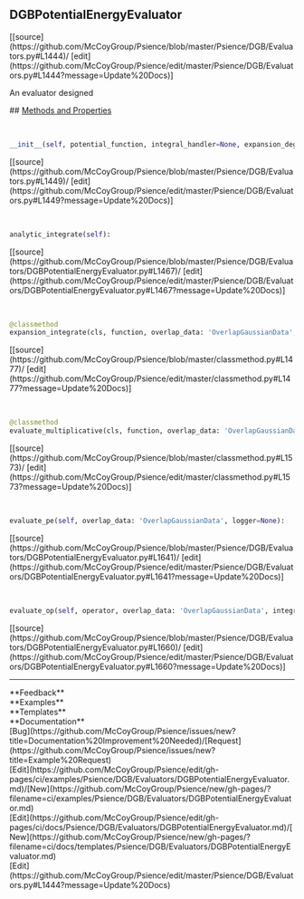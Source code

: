 ## <a id="Psience.DGB.Evaluators.DGBPotentialEnergyEvaluator">DGBPotentialEnergyEvaluator</a> 

<div class="docs-source-link" markdown="1">
[[source](https://github.com/McCoyGroup/Psience/blob/master/Psience/DGB/Evaluators.py#L1444)/
[edit](https://github.com/McCoyGroup/Psience/edit/master/Psience/DGB/Evaluators.py#L1444?message=Update%20Docs)]
</div>

An evaluator designed







<div class="collapsible-section">
 <div class="collapsible-section collapsible-section-header" markdown="1">
## <a class="collapse-link" data-toggle="collapse" href="#methods" markdown="1"> Methods and Properties</a> <a class="float-right" data-toggle="collapse" href="#methods"><i class="fa fa-chevron-down"></i></a>
 </div>
 <div class="collapsible-section collapsible-section-body collapse show" id="methods" markdown="1">
 
<a id="Psience.DGB.Evaluators.DGBPotentialEnergyEvaluator.__init__" class="docs-object-method">&nbsp;</a> 
```python
__init__(self, potential_function, integral_handler=None, expansion_degree=None, expansion_type=None, quadrature_degree=None, pairwise_functions=None, logger=None): 
```
<div class="docs-source-link" markdown="1">
[[source](https://github.com/McCoyGroup/Psience/blob/master/Psience/DGB/Evaluators.py#L1449)/
[edit](https://github.com/McCoyGroup/Psience/edit/master/Psience/DGB/Evaluators.py#L1449?message=Update%20Docs)]
</div>


<a id="Psience.DGB.Evaluators.DGBPotentialEnergyEvaluator.analytic_integrate" class="docs-object-method">&nbsp;</a> 
```python
analytic_integrate(self): 
```
<div class="docs-source-link" markdown="1">
[[source](https://github.com/McCoyGroup/Psience/blob/master/Psience/DGB/Evaluators/DGBPotentialEnergyEvaluator.py#L1467)/
[edit](https://github.com/McCoyGroup/Psience/edit/master/Psience/DGB/Evaluators/DGBPotentialEnergyEvaluator.py#L1467?message=Update%20Docs)]
</div>


<a id="Psience.DGB.Evaluators.DGBPotentialEnergyEvaluator.expansion_integrate" class="docs-object-method">&nbsp;</a> 
```python
@classmethod
expansion_integrate(cls, function, overlap_data: 'OverlapGaussianData', expansion_type, expansion_degree=2, pairwise_functions=None, logger=None): 
```
<div class="docs-source-link" markdown="1">
[[source](https://github.com/McCoyGroup/Psience/blob/master/classmethod.py#L1477)/
[edit](https://github.com/McCoyGroup/Psience/edit/master/classmethod.py#L1477?message=Update%20Docs)]
</div>


<a id="Psience.DGB.Evaluators.DGBPotentialEnergyEvaluator.evaluate_multiplicative" class="docs-object-method">&nbsp;</a> 
```python
@classmethod
evaluate_multiplicative(cls, function, overlap_data: 'OverlapGaussianData', integral_handler=None, expansion_degree=None, expansion_type=None, quadrature_degree=None, pairwise_functions=None, logger=None): 
```
<div class="docs-source-link" markdown="1">
[[source](https://github.com/McCoyGroup/Psience/blob/master/classmethod.py#L1573)/
[edit](https://github.com/McCoyGroup/Psience/edit/master/classmethod.py#L1573?message=Update%20Docs)]
</div>


<a id="Psience.DGB.Evaluators.DGBPotentialEnergyEvaluator.evaluate_pe" class="docs-object-method">&nbsp;</a> 
```python
evaluate_pe(self, overlap_data: 'OverlapGaussianData', logger=None): 
```
<div class="docs-source-link" markdown="1">
[[source](https://github.com/McCoyGroup/Psience/blob/master/Psience/DGB/Evaluators/DGBPotentialEnergyEvaluator.py#L1641)/
[edit](https://github.com/McCoyGroup/Psience/edit/master/Psience/DGB/Evaluators/DGBPotentialEnergyEvaluator.py#L1641?message=Update%20Docs)]
</div>


<a id="Psience.DGB.Evaluators.DGBPotentialEnergyEvaluator.evaluate_op" class="docs-object-method">&nbsp;</a> 
```python
evaluate_op(self, operator, overlap_data: 'OverlapGaussianData', integral_handler=None, expansion_degree=None, expansion_type=None, quadrature_degree=None, pairwise_functions=None, logger=None): 
```
<div class="docs-source-link" markdown="1">
[[source](https://github.com/McCoyGroup/Psience/blob/master/Psience/DGB/Evaluators/DGBPotentialEnergyEvaluator.py#L1660)/
[edit](https://github.com/McCoyGroup/Psience/edit/master/Psience/DGB/Evaluators/DGBPotentialEnergyEvaluator.py#L1660?message=Update%20Docs)]
</div>
 </div>
</div>












---


<div markdown="1" class="text-secondary">
<div class="container">
  <div class="row">
   <div class="col" markdown="1">
**Feedback**   
</div>
   <div class="col" markdown="1">
**Examples**   
</div>
   <div class="col" markdown="1">
**Templates**   
</div>
   <div class="col" markdown="1">
**Documentation**   
</div>
   <div class="col" markdown="1">
   
</div>
   <div class="col" markdown="1">
   
</div>
   <div class="col" markdown="1">
   
</div>
</div>
  <div class="row">
   <div class="col" markdown="1">
[Bug](https://github.com/McCoyGroup/Psience/issues/new?title=Documentation%20Improvement%20Needed)/[Request](https://github.com/McCoyGroup/Psience/issues/new?title=Example%20Request)   
</div>
   <div class="col" markdown="1">
[Edit](https://github.com/McCoyGroup/Psience/edit/gh-pages/ci/examples/Psience/DGB/Evaluators/DGBPotentialEnergyEvaluator.md)/[New](https://github.com/McCoyGroup/Psience/new/gh-pages/?filename=ci/examples/Psience/DGB/Evaluators/DGBPotentialEnergyEvaluator.md)   
</div>
   <div class="col" markdown="1">
[Edit](https://github.com/McCoyGroup/Psience/edit/gh-pages/ci/docs/Psience/DGB/Evaluators/DGBPotentialEnergyEvaluator.md)/[New](https://github.com/McCoyGroup/Psience/new/gh-pages/?filename=ci/docs/templates/Psience/DGB/Evaluators/DGBPotentialEnergyEvaluator.md)   
</div>
   <div class="col" markdown="1">
[Edit](https://github.com/McCoyGroup/Psience/edit/master/Psience/DGB/Evaluators.py#L1444?message=Update%20Docs)   
</div>
   <div class="col" markdown="1">
   
</div>
   <div class="col" markdown="1">
   
</div>
   <div class="col" markdown="1">
   
</div>
</div>
</div>
</div>